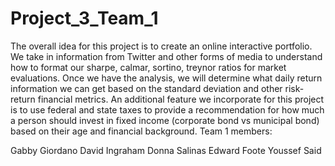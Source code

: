 # Project_3_Team_1
The overall idea for this project is to create an online interactive portfolio. We take in information from Twitter and other forms of media to understand how to format our sharpe, calmar, sortino, treynor ratios for market evaluations. Once we have the analysis, we will determine what daily return information we can get based on the standard deviation and other risk-return financial metrics. An additional feature we incorporate for this project is to use federal and state taxes to provide a recommendation for how much a person should invest in fixed income (corporate bond vs municipal bond) based on their age and financial background. 
Team 1 members:

Gabby Giordano
David Ingraham
Donna Salinas
Edward Foote
Youssef Said
